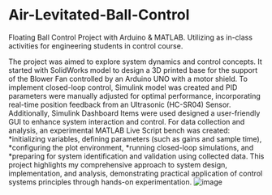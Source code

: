 # Air-Levitated-Ball-Control
Floating Ball Control Project with Arduino & MATLAB. Utilizing as in-class activities for engineering students in control course.

The project was aimed to explore system dynamics and control concepts. It started with SolidWorks model to design a 3D printed base for the support of the Blower Fan controlled by an Arduino UNO with a motor shield. To implement closed-loop control, Simulink model was created and PID parameters were manually adjusted for optimal performance, incorporating real-time position feedback from an Ultrasonic (HC-SR04) Sensor.
Additionally, Simulink Dashboard Items were used designed a user-friendly GUI to enhance system interaction and control. For data collection and analysis, an experimental MATLAB Live Script bench was created:
*initializing variables, defining parameters (such as gains and sample time), 
*configuring the plot environment, 
*running closed-loop simulations, and 
*preparing for system identification and validation using collected data.
This project highlights my comprehensive approach to system design, implementation, and analysis, demonstrating practical application of control systems principles through hands-on experimentation.
![image](https://github.com/auwahmad/Air-Levited-Ball-Control/assets/70074147/9a2688a8-1a11-4681-a1e9-353cf63623d6)



